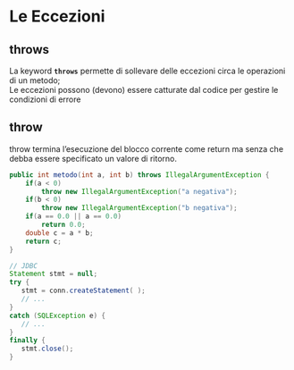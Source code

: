 #  Le Eccezioni

## throws
La keyword **`throws`** permette di sollevare delle eccezioni circa le operazioni di un metodo;  
Le eccezioni possono (devono) essere catturate dal codice per gestire le condizioni di errore  

## throw
throw termina l’esecuzione del blocco corrente come return ma senza che debba essere specificato un valore di ritorno.
```java
public int metodo(int a, int b) throws IllegalArgumentException {
    if(a < 0)
        throw new IllegalArgumentException("a negativa");
    if(b < 0)
        throw new IllegalArgumentException("b negativa");
    if(a == 0.0 || a == 0.0)
        return 0.0;
    double c = a * b;
    return c;
}
```

```java
// JDBC
Statement stmt = null;
try {
   stmt = conn.createStatement( );
   // ...
}
catch (SQLException e) {
   // ...
}
finally {
   stmt.close();
}
```